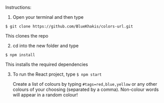 Instructions:

1. Open your terminal and then type

`$ git clone https://github.com/BlueKhakis/colors-url.git`

This clones the repo

2. cd into the new folder and type

`$ npm install`

This installs the required dependencies

3. To run the React project, type
   `$ npm start`
   
   
   Create a list of colours by typing `#tags=red,blue,yellow` or any other colours of your choosing (separated by a comma). Non-colour words will appear in a random colour!
